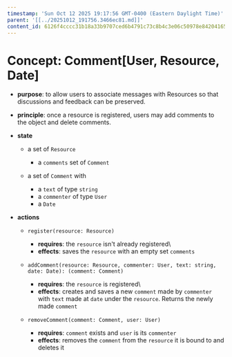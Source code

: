 ```yaml
---
timestamp: 'Sun Oct 12 2025 19:17:56 GMT-0400 (Eastern Daylight Time)'
parent: '[[../20251012_191756.3466ec81.md]]'
content_id: 6126f4cccc31b18a33b9707ced6b4791c73c8b4c3e06c50978e842041659df35
---
```


# Concept: Comment\[User, Resource, Date]

* **purpose**: to allow users to associate messages with Resources so that discussions and feedback can be preserved.

* **principle**: once a resource is registered, users may add comments to the object and delete comments.

* **state**
  * a set of `Resource`
    * a `comments` set of `Comment`

  * a set of `Comment` with
    * a `text` of type `string`
    * a `commenter` of type `User`
    * a `Date`

* **actions**
  * `register(resource: Resource)`
    * **requires**: the `resource` isn't already registered\\
    * **effects**: saves the `resource` with an empty set `comments`

  * `addComment(resource: Resource, commenter: User, text: string, date: Date): (comment: Comment)`
    * **requires**: the `resource` is registered\\
    * **effects**: creates and saves a new `comment` made by `commenter` with `text` made at `date` under the `resource`. Returns the newly made `comment`

  * `removeComment(comment: Comment, user: User)`
    * **requires**: `comment` exists and `user` is its `commenter`
    * **effects**: removes the `comment` from the `resource` it is bound to and deletes it
